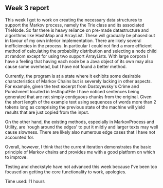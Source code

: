 ## Week 3 report ##

This week I got to work on creating the necessary data structures to support
the Markov process, namely the Trie class and its associated TrieNode. So far
there is heavy reliance on pre-made datastructure and algorithms like HashMap
and ArrayList. These will gradually be phased out in favour of my own inferior
implementation. There are likely several inefficiencies in the process. In particular I could not find a more efficient method of calculating the probability
distribution and selecting a node child at random except for using two support ArrayLists. 
With large corpora I have a feeling that having each node be a Java object of its own may also cause some overhead, but I have not found a better method.

Currently, the program is at a state where it exhibits some desirable characteristics of Markov Chains but is severely lacking in other aspects.
For example, given the text excerpt from Dostoyevsky's Crime and Punishment located in testInputFile
I have noticed sentences being generated that are not simply contiguous chunks from the original. Given the short length of the example text using sequences of words more than 2 tokens long as comprising the previous state of the machine will yield results that are just copied from the input.

On the other hand, the existing methods, especially in MarkovProcess and Utility, are 'rough around the edges' to put it mildly
and larger texts may well cause slowness. There are likely also numerous edge cases that I have not accounted for.

Overall, however, I think that the current iteration demonstrates the basic principle of Markov chains and provides me with a good platform on which to improve.

Testing and checkstyle have not advanced this week because I've been too focused on getting the core functionality to work, apologies.

Time used: 11 hours

